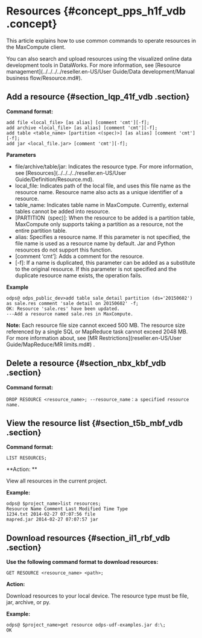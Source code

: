 # Resources {#concept_pps_h1f_vdb .concept}

This article explains how to use common commands to operate resources in the MaxCompute client.

You can also search and upload resources using the visualized online data development tools in DataWorks. For more information, see [Resource management](../../../../reseller.en-US/User Guide/Data development/Manual business flow/Resource.md#).

## Add a resource {#section_lqp_41f_vdb .section}

**Command format:**

```
add file <local_file> [as alias] [comment 'cmt'][-f];
add archive <local_file> [as alias] [comment 'cmt'][-f];
add table <table_name> [partition <(spec)>] [as alias] [comment 'cmt'][-f];
add jar <local_file.jar> [comment 'cmt'][-f];
```

**Parameters**

-   file/archive/table/jar: Indicates the resource type. For more information, see [Resources](../../../../reseller.en-US/User Guide/Definition/Resource.md).
-   local\_file: Indicates path of the local file, and uses this file name as the resource name. Resource name also acts as a unique identifier of a resource.
-   table\_name: Indicates table name in MaxCompute. Currently, external tables cannot be added into resource.
-   \[PARTITION  \(spec\)\]: When the resource to be added is a partition table, MaxCompute only supports taking a partition as a resource, not the entire partition table.
-   alias: Specifies a resource name. If this parameter is not specified, the file name is used as a resource name by default. Jar and Python resources do not support this function.
-   \[comment ‘cmt’\]: Adds a comment for the resource.
-   \[-f\]: If a name is duplicated, this parameter can be added as a substitute to the original resource. If this parameter is not specified and the duplicate resource name exists, the operation fails.

**Example**

```
odps@ odps_public_dev>add table sale_detail partition (ds='20150602') as sale.res comment 'sale detail on 20150602' -f;
OK: Resource 'sale.res' have been updated.
---Add a resource named sale.res in MaxCompute.
```

**Note:** Each resource file size cannot exceed 500 MB. The resource size referenced by a single SQL or MapReduce task cannot exceed 2048 MB. For more information about, see [MR Restrictions](reseller.en-US/User Guide/MapReduce/MR limits.md#) .

## Delete a resource {#section_nbx_kbf_vdb .section}

**Command format:**

```
DROP RESOURCE <resource_name>; --resource_name：a specified resource name.
```

## View the resource list {#section_t5b_mbf_vdb .section}

****Command format**:**

```
LIST RESOURCES; 
```

**Action: **

View all resources in the current project.

**Example:**

```
odps@ $project_name>list resources;
Resource Name Comment Last Modified Time Type
1234.txt 2014-02-27 07:07:56 file
mapred.jar 2014-02-27 07:07:57 jar
```

## Download resources {#section_il1_rbf_vdb .section}

****Use the following command format to download resources:****

```
GET RESOURCE <resource_name> <path>;
```

**Action:**

Download resources to your local device. The resource type must be file, jar, archive, or py.

**Example:**

```
odps@ $project_name>get resource odps-udf-examples.jar d:\;
OK
```

